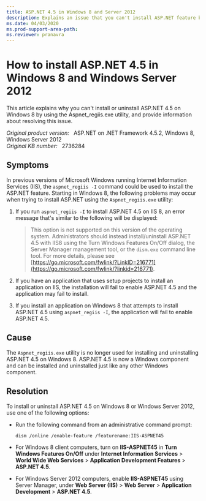 ```yaml
---
title: ASP.NET 4.5 in Windows 8 and Server 2012
description: Explains an issue that you can't install ASP.NET feature by using Aspnet_regiis.exe. Provides a resolution to install/uninstall ASP.NET in Windows 8 and Windows Server 2012.
ms.date: 04/03/2020
ms.prod-support-area-path:
ms.reviewer: pranavra
---
```

# How to install ASP.NET 4.5 in Windows 8 and Windows Server 2012

This article explains why you can't install or uninstall ASP.NET 4.5 on Windows 8 by using the Aspnet_regiis.exe utility, and provide information about resolving this issue.

_Original product version:_ &nbsp; ASP.NET on .NET Framework 4.5.2, Windows 8, Windows Server 2012  
_Original KB number:_ &nbsp; 2736284

## Symptoms

In previous versions of Microsoft Windows running Internet Information Services (IIS), the `aspnet_regiis -I` command could be used to install the ASP.NET feature. Starting in Windows 8, the following problems may occur when trying to install ASP.NET using the `Aspnet_regiis.exe` utility:

1. If you run `aspnet_regiis -I`  to install ASP.NET 4.5 on IIS 8, an error message that's similar to the following will be displayed:

    > This option is not supported on this version of the operating system. Administrators should instead install/uninstall ASP.NET 4.5 with IIS8 using the Turn Windows Features On/Off dialog, the Server Manager management tool, or the `dism.exe` command line tool. For more details, please see [https://go.microsoft.com/fwlink/?LinkID=216771](https://go.microsoft.com/fwlink/?linkid=216771).

2. If you have an application that uses setup projects to install an application on IIS, the installation will fail to enable ASP.NET 4.5 and the application may fail to install.
3. If you install an application on Windows 8 that attempts to install ASP.NET 4.5 using `aspnet_regiis -I`, the application will fail to enable ASP.NET 4.5.

## Cause

The `Aspnet_regiis.exe` utility is no longer used for installing and uninstalling ASP.NET 4.5 on Windows 8. ASP.NET 4.5 is now a Windows component and can be installed and uninstalled just like any other Windows component.

## Resolution

To install or uninstall ASP.NET 4.5 on Windows 8 or Windows Server 2012, use one of the following options:

- Run the following command from an administrative command prompt:

    ```console
    dism /online /enable-feature /featurename:IIS-ASPNET45
    ```

- For Windows 8 client computers, turn on **IIS-ASPNET45** in **Turn Windows Features On/Off** under **Internet Information Services** > **World Wide Web Services** > **Application Development Features** > **ASP.NET 4.5**.
- For Windows Server 2012 computers, enable **IIS-ASPNET45** using Server Manager, under **Web Server (IIS)** > **Web Server** > **Application Development** > **ASP.NET 4.5**.

